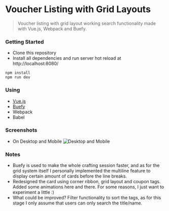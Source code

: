 # Voucher Listing with Grid Layouts
> Voucher listing with grid layout working search functionality made with Vue.js, Webpack and Buefy.

### Getting Started
- Clone this repository
-  Install all dependencies and run server hot reload at http://localhost:8080/
```
npm install
npm run dev
```

### Using
 - [Vue.js](http://vuejs.org)
 - [Buefy](https://buefy.github.io/)
 - Webpack
 - Babel

### Screenshots
 - On Desktop and Mobile ![Desktop and Mobile](https://i.imgur.com/It5lcKs.png)

### Notes
- Buefy is used to make the whole crafting session faster, and as for the grid system itself I personally implemented the multiline feature to display certain amount of cards before the line breaks.
 - Redesigned the card using corner ribbon, grid layout and coupon tags. Added some animations here and there. For some reasons, I just want to experiment a little :)
 - What could be improved? Filter functionality to sort the tags, as for this stage I only assume that users can only search the title/name.
